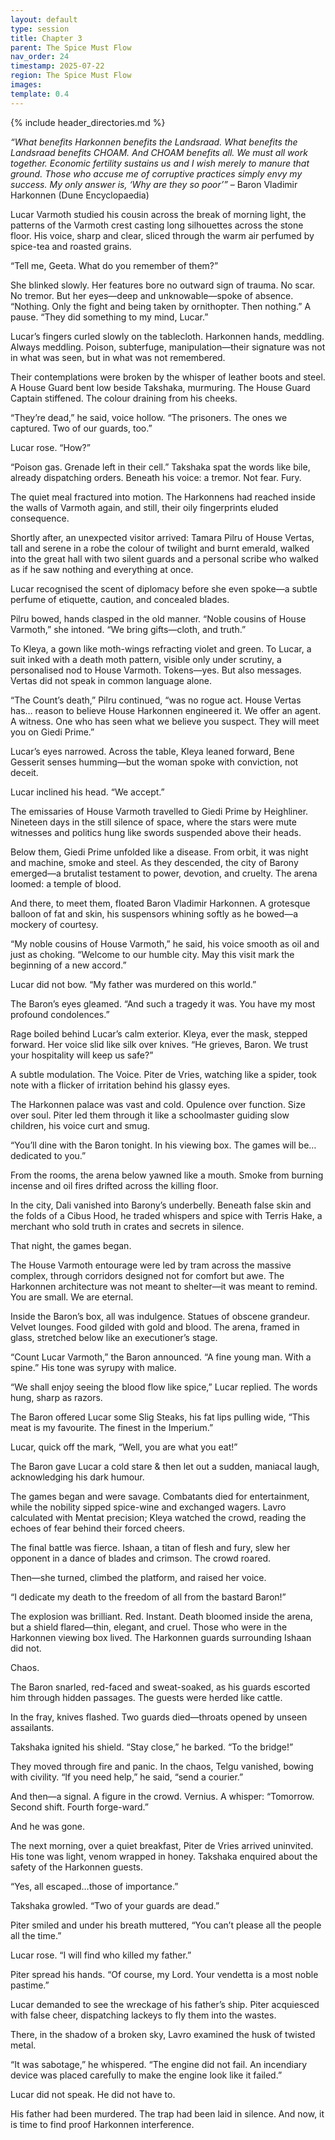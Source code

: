 ```yaml
---
layout: default
type: session
title: Chapter 3
parent: The Spice Must Flow
nav_order: 24
timestamp: 2025-07-22
region: The Spice Must Flow
images: 
template: 0.4
---
```

{% include header_directories.md %}  

*“What benefits Harkonnen benefits the Landsraad. What benefits the Landsraad benefits CHOAM. And CHOAM benefits all. We must all work together. Economic fertility sustains us and I wish merely to manure that ground. Those who accuse me of corruptive practices simply envy my success. My only answer is, ‘Why are they so poor’”* – Baron Vladimir Harkonnen (Dune Encyclopaedia)

Lucar Varmoth studied his cousin across the break of morning light, the patterns of the Varmoth crest casting long silhouettes across the stone floor. His voice, sharp and clear, sliced through the warm air perfumed by spice-tea and roasted grains.

“Tell me, Geeta. What do you remember of them?”

She blinked slowly. Her features bore no outward sign of trauma. No scar. No tremor. But her eyes—deep and unknowable—spoke of absence. “Nothing. Only the fight and being taken by ornithopter. Then nothing.” A pause. “They did something to my mind, Lucar.”

Lucar’s fingers curled slowly on the tablecloth. Harkonnen hands, meddling. Always meddling. Poison, subterfuge, manipulation—their signature was not in what was seen, but in what was not remembered.

Their contemplations were broken by the whisper of leather boots and steel. A House Guard bent low beside Takshaka, murmuring. The House Guard Captain stiffened. The colour draining from his cheeks.

“They’re dead,” he said, voice hollow. “The prisoners. The ones we captured. Two of our guards, too.”

Lucar rose. “How?”

“Poison gas. Grenade left in their cell.” Takshaka spat the words like bile, already dispatching orders. Beneath his voice: a tremor. Not fear. Fury.

The quiet meal fractured into motion. The Harkonnens had reached inside the walls of Varmoth again, and still, their oily fingerprints eluded consequence.

Shortly after, an unexpected visitor arrived: Tamara Pilru of House Vertas, tall and serene in a robe the colour of twilight and burnt emerald, walked into the great hall with two silent guards and a personal scribe who walked as if he saw nothing and everything at once.

Lucar recognised the scent of diplomacy before she even spoke—a subtle perfume of etiquette, caution, and concealed blades.

Pilru bowed, hands clasped in the old manner. “Noble cousins of House Varmoth,” she intoned. “We bring gifts—cloth, and truth.”

To Kleya, a gown like moth-wings refracting violet and green. To Lucar, a suit inked with a death moth pattern, visible only under scrutiny, a personalised nod to House Varmoth. Tokens—yes. But also messages. Vertas did not speak in common language alone.

“The Count’s death,” Pilru continued, “was no rogue act. House Vertas has… reason to believe House Harkonnen engineered it. We offer an agent. A witness. One who has seen what we believe you suspect. They will meet you on Giedi Prime.”

Lucar’s eyes narrowed. Across the table, Kleya leaned forward, Bene Gesserit senses humming—but the woman spoke with conviction, not deceit.

Lucar inclined his head. “We accept.”

The emissaries of House Varmoth travelled to Giedi Prime by Heighliner. Nineteen days in the still silence of space, where the stars were mute witnesses and politics hung like swords suspended above their heads.

Below them, Giedi Prime unfolded like a disease. From orbit, it was night and machine, smoke and steel. As they descended, the city of Barony emerged—a brutalist testament to power, devotion, and cruelty. The arena loomed: a temple of blood.

And there, to meet them, floated Baron Vladimir Harkonnen. A grotesque balloon of fat and skin, his suspensors whining softly as he bowed—a mockery of courtesy.

“My noble cousins of House Varmoth,” he said, his voice smooth as oil and just as choking. “Welcome to our humble city. May this visit mark the beginning of a new accord.”

Lucar did not bow. “My father was murdered on this world.”

The Baron’s eyes gleamed. “And such a tragedy it was. You have my most profound condolences.”

Rage boiled behind Lucar’s calm exterior. Kleya, ever the mask, stepped forward. Her voice slid like silk over knives. “He grieves, Baron. We trust your hospitality will keep us safe?”

A subtle modulation. The Voice. Piter de Vries, watching like a spider, took note with a flicker of irritation behind his glassy eyes.

The Harkonnen palace was vast and cold. Opulence over function. Size over soul. Piter led them through it like a schoolmaster guiding slow children, his voice curt and smug.

“You’ll dine with the Baron tonight. In his viewing box. The games will be… dedicated to you.”

From the rooms, the arena below yawned like a mouth. Smoke from burning incense and oil fires drifted across the killing floor.

In the city, Dali vanished into Barony’s underbelly. Beneath false skin and the folds of a Cibus Hood, he traded whispers and spice with Terris Hake, a merchant who sold truth in crates and secrets in silence.

That night, the games began.

The House Varmoth entourage were led by tram across the massive complex, through corridors designed not for comfort but awe. The Harkonnen architecture was not meant to shelter—it was meant to remind. You are small. We are eternal.

Inside the Baron’s box, all was indulgence. Statues of obscene grandeur. Velvet lounges. Food gilded with gold and blood. The arena, framed in glass, stretched below like an executioner’s stage.

“Count Lucar Varmoth,” the Baron announced. “A fine young man. With a spine.” His tone was syrupy with malice.

“We shall enjoy seeing the blood flow like spice,” Lucar replied. The words hung, sharp as razors.

The Baron offered Lucar some Slig Steaks, his fat lips pulling wide, “This meat is my favourite. The finest in the Imperium.”

Lucar, quick off the mark, “Well, you are what you eat!”

The Baron gave Lucar a cold stare & then let out a sudden, maniacal laugh, acknowledging his dark humour.

The games began and were savage. Combatants died for entertainment, while the nobility sipped spice-wine and exchanged wagers. Lavro calculated with Mentat precision; Kleya watched the crowd, reading the echoes of fear behind their forced cheers.

The final battle was fierce. Ishaan, a titan of flesh and fury, slew her opponent in a dance of blades and crimson. The crowd roared.

Then—she turned, climbed the platform, and raised her voice.

“I dedicate my death to the freedom of all from the bastard Baron!”

The explosion was brilliant. Red. Instant. Death bloomed inside the arena, but a shield flared—thin, elegant, and cruel. Those who were in the Harkonnen viewing box lived. The Harkonnen guards surrounding Ishaan did not.

Chaos.

The Baron snarled, red-faced and sweat-soaked, as his guards escorted him through hidden passages. The guests were herded like cattle.

In the fray, knives flashed. Two guards died—throats opened by unseen assailants.

Takshaka ignited his shield. “Stay close,” he barked. “To the bridge!”

They moved through fire and panic. In the chaos, Telgu vanished, bowing with civility. “If you need help,” he said, “send a courier.”

And then—a signal. A figure in the crowd. Vernius. A whisper: “Tomorrow. Second shift. Fourth forge-ward.”

And he was gone.

The next morning, over a quiet breakfast, Piter de Vries arrived uninvited. His tone was light, venom wrapped in honey. Takshaka enquired about the safety of the Harkonnen guests.

“Yes, all escaped…those of importance.”

Takshaka growled. “Two of your guards are dead.”

Piter smiled and under his breath muttered, “You can’t please all the people all the time.”

Lucar rose. “I will find who killed my father.”

Piter spread his hands. “Of course, my Lord. Your vendetta is a most noble pastime.”

Lucar demanded to see the wreckage of his father’s ship. Piter acquiesced with false cheer, dispatching lackeys to fly them into the wastes.

There, in the shadow of a broken sky, Lavro examined the husk of twisted metal.

“It was sabotage,” he whispered. “The engine did not fail. An incendiary device was placed carefully to make the engine look like it failed.”

Lucar did not speak. He did not have to.

His father had been murdered. The trap had been laid in silence. And now, it is time to find proof Harkonnen interference.

